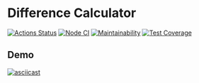 # Difference Calculator

[![Actions Status](https://github.com/mirolev98/frontend-project-lvl2/workflows/hexlet-check/badge.svg)](https://github.com/mirolev98/frontend-project-lvl2/actions)
[![Node CI](https://github.com/mirolev98/frontend-project-lvl2/workflows/Node%20CI/badge.svg)](https://github.com/mirolev98/frontend-project-lvl2/actions/workflows/nodejs.yml)
[![Maintainability](https://api.codeclimate.com/v1/badges/61d885861231440580d7/maintainability)](https://codeclimate.com/github/mirolev98/frontend-project-lvl2/maintainability)
[![Test Coverage](https://api.codeclimate.com/v1/badges/61d885861231440580d7/test_coverage)](https://codeclimate.com/github/mirolev98/frontend-project-lvl2/test_coverage)

## Demo

[![asciicast](https://asciinema.org/a/L1oTlk6g6cIIP3MAhUY8XGiR3.svg)](https://asciinema.org/a/L1oTlk6g6cIIP3MAhUY8XGiR3)
